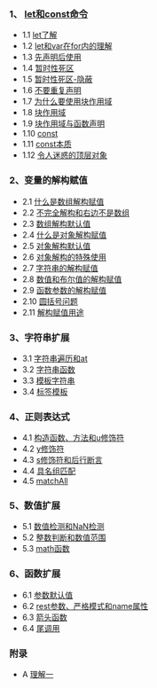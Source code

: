 ### 1、 [let和const命令](#)
* 1.1 [let了解](let-c/let.es6)
* 1.2 [let和var在for内的理解](let-c/var-for.es6)
* 1.3 [先声明后使用](let-c/var-let-p.es6)
* 1.4 [暂时性死区](let-c/tdz.es6)
* 1.5 [暂时性死区-隐蔽](let-c/tdz2.es6)
* 1.6 [不要重复声明](let-c/notrepeat.es6)
* 1.7 [为什么要使用块作用域](let-c/why-block.es6)
* 1.8 [块作用域](let-c/block.es6)
* 1.9 [块作用域与函数声明](let-c/block-func.es6)
* 1.10 [const](let-c/const.es6)
* 1.11 [const本质](let-c/const-nature.es6)
* 1.12 [令人迷惑的顶层对象](let-c/win-var.es6)

### 2、变量的解构赋值
* 2.1 [什么是数组解构赋值](dst/array-start-dst.es6)
* 2.2 [不完全解构和右边不是数组](dst/array-part-dst.es6)
* 2.3 [数组解构默认值](dst/array-default-dst.es6)
* 2.4 [什么是对象解构赋值](dst/object-dst.es6)
* 2.5 [对象解构默认值](dst/object-default-dst.es6)
* 2.6 [对象解构的特殊使用](dst/object-error-dst.es6)
* 2.7 [字符串的解构赋值](dst/string-dst.es6)
* 2.8 [数值和布尔值的解构赋值](dst/number-bool-dst.es6)
* 2.9 [函数参数的解构赋值](dst/func-param-dst.es6)
* 2.10 [圆括号问题](dst/pl-dst.es6)
* 2.11 [解构赋值用途](dst/use-dst.es6)

### 3、字符串扩展
* 3.1 [字符串遍历和at](string/for.es6)
* 3.2 [字符串函数](string/string-func.es6)
* 3.3 [模板字符串](string/tpl-str.es6)
* 3.4 [标签模板](string/tag-tpl.es6)

### 4、正则表达式
* 4.1 [构造函数、方法和u修饰符](regexp/start_reg.es6)
* 4.2 [y修饰符](regexp/y_reg.es6)
* 4.3 [s修饰符和后行断言](regexp/fsa_reg.es6)
* 4.4 [具名组匹配](regexp/name_reg.es6)
* 4.5 [matchAll](regexp/matchAll_reg.es6)

### 5、数值扩展
* 5.1 [数值检测和NaN检测](number/start_num.es6)
* 5.2 [整数判断和数值范围](number/int_num.es6)
* 5.3 [math函数](number/math_num.es6)

### 6、函数扩展
* 6.1 [参数默认值](func/start_func.es6)
* 6.2 [rest参数、严格模式和name属性](func/mdl_func.es6)
* 6.3 [箭头函数](func/arrow_func.es6)
* 6.4 [尾调用](func/tail_call_func.es6)

### 附录
* A [理解一](understand.md)
